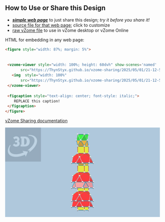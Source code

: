 
## How to Use or Share this Design

 - [***simple web page***](<https://ThynStyx.github.io/vzome-sharing/2025/05/01/21-12-52-Regular-Polygon-Totem-B--Golden/>) to just share this design; *try it before you share it!*
 - [source file for that web page](<https://github.com/ThynStyx/vzome-sharing/edit/main/2025/05/01/21-12-52-Regular-Polygon-Totem-B--Golden/index.md>); click to customize
 - [raw vZome file](<https://raw.githubusercontent.com/ThynStyx/vzome-sharing/main/2025/05/01/21-12-52-Regular-Polygon-Totem-B--Golden/Regular-Polygon-Totem-B--Golden.vZome>) to use in vZome desktop or vZome Online
 
 HTML for embedding in any web page:
 ```html
<figure style="width: 87%; margin: 5%">
  
  
  <vzome-viewer style="width: 100%; height: 60dvh" show-scenes='named'
        src="https://ThynStyx.github.io/vzome-sharing/2025/05/01/21-12-52-Regular-Polygon-Totem-B--Golden/Regular-Polygon-Totem-B--Golden.vZome" >
    <img  style="width: 100%"
        src="https://ThynStyx.github.io/vzome-sharing/2025/05/01/21-12-52-Regular-Polygon-Totem-B--Golden/Regular-Polygon-Totem-B--Golden.png" >
  </vzome-viewer>

  <figcaption style="text-align: center; font-style: italic;">
     REPLACE this caption!
  </figcaption>
</figure>

 ```

[vZome Sharing documentation](https://vzome.github.io/vzome/sharing.html#how-it-works)

![Image](<Regular-Polygon-Totem-B--Golden.png>)

